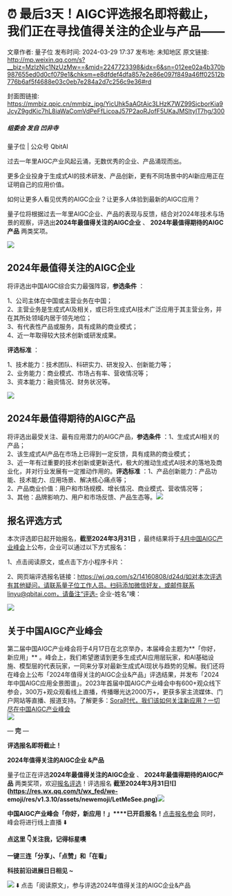 # ⏰ 最后3天！AIGC评选报名即将截止，我们正在寻找值得关注的企业与产品——

文章作者: 量子位
发布时间: 2024-03-29 17:37
发布地: 未知地区
原文链接: http://mp.weixin.qq.com/s?__biz=MzIzNjc1NzUzMw==&mid=2247723398&idx=6&sn=012ee02a4b370b987655ed0d0cf079e1&chksm=e8dfdef4dfa857e2e86e097f849a46ff02512b776b6af5f4688e03c0eb7e284a2d7c256c9e36#rd

封面图链接: https://mmbiz.qpic.cn/mmbiz_jpg/YicUhk5aAGtAic3LHzK7WZ99SicborKia9JcyZ9gdKic7hL8iaWaComVdPeFfLicoaJ57P2aoRJofF5UKaJMSltylT7hg/300

##### 组委会 发自 凹非寺  
量子位 | 公众号 QbitAI

过去一年里AIGC产业风起云涌，无数优秀的企业、产品涌现而出。

更多企业投身于生成式AI的技术研发、产品创新，更有不同场景中的AI新应用正在证明自己的应用价值。

如何让更多人看见优秀的AIGC企业？让更多人体验到最新的AIGC应用？  

量子位将根据过去一年里AIGC企业、产品的表现与反馈，结合对2024年技术与场景的观察，评选出**2024年最值得关注的AIGC企业** 、
**2024年最值得期待的AIGC产品** 两类奖项。

![](https://mmbiz.qpic.cn/mmbiz_png/YicUhk5aAGtDXjlq5abmMcqD1W3XxYW8BWD2gjhJ1a3ucoMFVI1IUcrwkJzWaaFwQSiaRjvEyHGgNFweXO9hLQqw/640?wx_fmt=png&from=appmsg)

## 2024年最值得关注的AIGC企业

将评选出中国AIGC综合实力最强阵容，**参选条件** ：  

1、公司主体在中国或主营业务在中国；  
2、主营业务是生成式AI及相关，或已将生成式AI技术广泛应用于其主营业务，并在其所处领域内居于领先地位；  
3、有代表性产品或服务，具有成熟的商业模式；  
4、近一年取得较大技术创新或研发成果。

**评选标准** ：

1、技术能力：技术团队、科研实力、研发投入、创新能力等；  
2、业务能力：商业模式、市场占有率、营收情况等；  
3、资本能力：融资情况、财务状况等。

[![](https://mmbiz.qpic.cn/mmbiz_png/YicUhk5aAGtAic3LHzK7WZ99SicborKia9JcpTapE8iaCxzib7TpOnTpOwOliavRAYpSHPWPXJdiccpYicHlQJhAalxvpeA/640?wx_fmt=png)]()

## 2024年最值得期待的AIGC产品

将评选出最受关注、最有应用潜力的AIGC产品，**参选条件** ：1、生成式AI相关的产品；  
2、该生成式AI产品在市场上已得到一定反馈，具有成熟的商业模式；  
3、近一年有过重要的技术创新或更新迭代，极大的推动生成式AI技术的落地及商业化，并对行业发展有一定推动作用的。**评选标准**
：1、产品创新能力：产品功能、技术能力、应用场景、解决核心痛点等；  
2、产品商业价值：用户和市场规模、增长情况、商业模式、营收情况等；  
3、其他：品牌影响力、用户和市场反馈、产品生态等。[![](https://mmbiz.qpic.cn/mmbiz_png/YicUhk5aAGtAic3LHzK7WZ99SicborKia9JcmMNc0b8p2fP31ic6cV0Hu9Biaaic5D2tiacdhGcWztfiamjqCIAlPOWKgcw/640?wx_fmt=png)]()

## 报名评选方式

本次评选即日起开始报名，**截至2024年3月31日**
，最终结果将于[4月中国AIGC产业峰会](http://mp.weixin.qq.com/s?__biz=MzIzNjc1NzUzMw==&mid=2247718372&idx=3&sn=b89d20b431d783c185143da7c8948372&chksm=e8df2296dfa8ab8021659abb68c594c4ebe5b2907d12777771057499c61143c2cdaa8b3269b3&scene=21#wechat_redirect)上公布，企业可以通过以下方式报名：

1、点击阅读原文，或点击下方小程序卡片：

2、网页端评选报名链接：https://wj.qq.com/s2/14160808/d24d/如对本次评选有其他疑问，请联系量子位工作人员。扫码添加微信好友，或邮件联系linyu@qbitai.com，请备注“评选-
企业-姓名”噢：

![](https://mmbiz.qpic.cn/mmbiz_jpg/YicUhk5aAGtAWpxicYZhmXMZ1N4p7LaZ1KEhJ65y62rdq01rDDgCWfTiacUyHILnXN0EI5jY6EWPAp2aZqLz8qmaQ/640?wx_fmt=jpeg&wxfrom=5&wx_lazy=1&wx_co=1)

## 关于中国AIGC产业峰会

第二届中国AIGC产业峰会将于4月17日在北京举办，本届峰会主题为**「你好，新应用」**
。峰会上，我们希望邀请到更多生成式AI应用层玩家，和AI基础设施、模型层的代表玩家，一同来分享对最新生成式AI现状与趋势的见解。我们还将在峰会上公布「2024年值得关注的AIGC企业&产品」评选结果，并发布「2024年中国AIGC应用全景图谱」。2023年首届中国AIGC产业峰会中有600+观众线下参会，300万+观众观看线上直播，传播曝光达2000万+，更获多家主流媒体、门户网站等直播、报道支持。了解更多：[Sora时代，我们该如何关注新应用？一切尽在中国AIGC产业峰会](http://mp.weixin.qq.com/s?__biz=MzIzNjc1NzUzMw==&mid=2247718372&idx=3&sn=b89d20b431d783c185143da7c8948372&chksm=e8df2296dfa8ab8021659abb68c594c4ebe5b2907d12777771057499c61143c2cdaa8b3269b3&scene=21#wechat_redirect)  
[![](https://mmbiz.qpic.cn/mmbiz_jpg/YicUhk5aAGtAic3LHzK7WZ99SicborKia9JcdseCGw3lCMz2DBA8ndGqZ0Nbic1amdAI6NKyEibJkFFsXwaOWPAibjWeQ/640?wx_fmt=jpeg&from=appmsg)](http://mp.weixin.qq.com/s?__biz=MzIzNjc1NzUzMw==&mid=2247718372&idx=3&sn=b89d20b431d783c185143da7c8948372&chksm=e8df2296dfa8ab8021659abb68c594c4ebe5b2907d12777771057499c61143c2cdaa8b3269b3&scene=21#wechat_redirect)

— **完** —

**评选报名即将截止！**

**2024年值得关注的AIGC企业 &产品**

量子位正在评选**2024年最值得关注的AIGC企业** 、 **2024年最值得期待的AIGC产品** 两类奖项，欢迎[报名评选]()！评选报名
**截至2024年3月31日![](https://res.wx.qq.com/t/wx_fed/we-
emoji/res/v1.3.10/assets/newemoji/LetMeSee.png)**![](https://mmbiz.qpic.cn/mmbiz_png/YicUhk5aAGtC7IzBlicP1jwLsfiaw2A2ibBoWRgd47kXexFUOSSzXn5f9fDcza39rny2BgqyDQkDrSoLCDh3Ag7XwA/640?wx_fmt=png&from=appmsg)

**中国AIGC产业峰会「你好，新应用！」****已开启报名！**[点击报名参会]() 同时，峰会将进行线上直播 ⬇️

  

**点这里 👇关注我，记得标星噢**

**一键三连「分享」、「点赞」和「在看」**

**科技前沿进展日日相见 ~**

![](https://mmbiz.qpic.cn/mmbiz_svg/g9RQicMD01M0tYoRQT2cMQRmPS5ZDyrrfzeksiay90KaDzlGBH61icqHxmgFKfvfXtVuwTHV740CDLAaXU1LIfZyoJEpYKcRIiaE/640?wx_fmt=svg)
⬇️ 点击「阅读原文」，参与评选2024年值得关注的AIGC企业&产品

